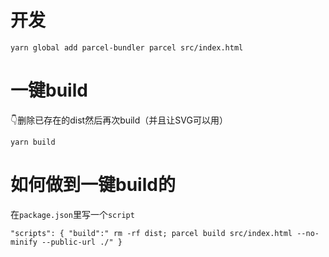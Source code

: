 # 开发
``yarn global add parcel-bundler
  parcel src/index.html
``
# 一键build
👇删除已存在的dist然后再次build（并且让SVG可以用）

``
yarn build
``
# 如何做到一键build的
在`package.json`里写一个`script`

``"scripts": {
    "build":" rm -rf dist; parcel build src/index.html --no-minify --public-url ./"
  }
``
